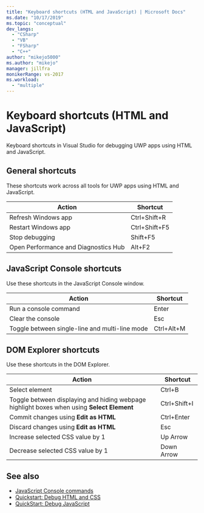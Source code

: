 ```yaml
---
title: "Keyboard shortcuts (HTML and JavaScript) | Microsoft Docs"
ms.date: "10/17/2019"
ms.topic: "conceptual"
dev_langs:
  - "CSharp"
  - "VB"
  - "FSharp"
  - "C++"
author: "mikejo5000"
ms.author: "mikejo"
manager: jillfra
monikerRange: vs-2017
ms.workload:
  - "multiple"
---
```

# Keyboard shortcuts (HTML and JavaScript)

Keyboard shortcuts in Visual Studio for debugging UWP apps using HTML and JavaScript.

## General shortcuts

 These shortcuts work across all tools for UWP apps using HTML and JavaScript.

|Action|Shortcut|
|------------|--------------|
|Refresh Windows app|Ctrl+Shift+R|
|Restart Windows app|Ctrl+Shift+F5|
|Stop debugging|Shift+F5|
|Open Performance and Diagnostics Hub|Alt+F2|

## JavaScript Console shortcuts

 Use these shortcuts in the JavaScript Console window.

|Action|Shortcut|
|------------|--------------|
|Run a console command|Enter|
|Clear the console|Esc|
|Toggle between single-line and multi-line mode|Ctrl+Alt+M|

## DOM Explorer shortcuts

 Use these shortcuts in the DOM Explorer.

|Action|Shortcut|
|------------|--------------|
|Select element|Ctrl+B|
|Toggle between displaying and hiding webpage highlight boxes when using **Select Element**|Ctrl+Shift+I|
|Commit changes using **Edit as HTML**|Ctrl+Enter|
|Discard changes using **Edit as HTML**|Esc|
|Increase selected CSS value by 1|Up Arrow|
|Decrease selected CSS value by 1|Down Arrow|

## See also
- [JavaScript Console commands](../debugger/javascript-console-commands.md?view=vs-2017&preserve-view=true)
- [Quickstart: Debug HTML and CSS](../debugger/quickstart-debug-html-and-css.md?view=vs-2017&preserve-view=true)
- [QuickStart: Debug JavaScript](../debugger/quickstart-debug-javascript-using-the-console.md?view=vs-2017&preserve-view=true)